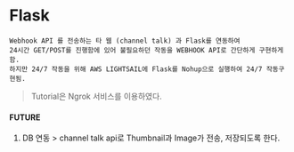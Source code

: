 # Flask

	Webhook API 를 전송하는 타 웹 (channel talk) 과 Flask를 연동하여
	24시간 GET/POST를 진행함에 있어 불필요하던 작동을 WEBHOOK API로 간단하게 구현하게 함.
	하지만 24/7 작동을 위해 AWS LIGHTSAIL에 Flask를 Nohup으로 실행하여 24/7 작동구현됨.

> Tutorial은 Ngrok 서비스를 이용하였다.

#### FUTURE

1. DB 연동 > channel talk api로 Thumbnail과 Image가 전송, 저장되도록 한다.


